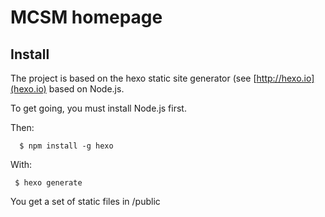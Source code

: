 # MCSM homepage


## Install

The project is based on the hexo static site generator (see [http://hexo.io](hexo.io) based on Node.js.

To get going, you must install Node.js first.

Then:

      $ npm install -g hexo

With:

     $ hexo generate

You get a set of static files in /public


